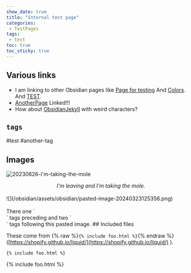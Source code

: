 ```yaml
---
show_date: true
title: "Internal test page"
categories:
 - TestPages
tags:
 - test
toc: true
toc_sticky: true
---
```

## Various links

- I am linking to other Obsidian pages like [Page for testing](/obsidian/testpages/page-for-testing) And [Colors](/obsidian/colors). And [TEST](/obsidian/testpages/test).
- [AnotherPage](/obsidian/testpages/anotherpage) Linked!!!
- How about [ObsidianJekyll](/obsidian/obsidian-jekyll/obsidianjekyll) with weird characters?

## `tags`

#test #another-tag

## Images
![20230626-i'm-taking-the-mole](/obsidian/assets/obsidian/20230626-im-taking-the-mole.png)


<center><em>I'm leaving and I'm taking the mole.</em></center>
<br>
![](/obsidian/assets/obsidian/pasted-image-20240323125356.png)
<br><br>
There one `<br>` tags preceding and two `<br>` tags following this pasted image.
## Included files

These come from {% raw %}`{% include foo.html %}`{% endraw %} ([https://shopify.github.io/liquid/](https://shopify.github.io/liquid/) ).

```
{% include foo.html %}
```

{% include foo.html %}

<!-- Modified 2024-03-29:00:46:28 -->
